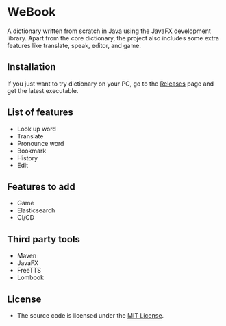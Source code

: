 # WeBook
A dictionary written from scratch in Java using the JavaFX development library. Apart from the core dictionary, the project also includes some extra features like translate, speak, editor, and game.

<!-- ## Gallery -->
<!-- [Youtube](https://youtu.be/HuOJRRjUhOs) -->
<!-- ![](gallery/gameplay.gif) -->
<!-- <img src="Eternal-Brawl/res/gameplay.png" width = "310">
<img src="Eternal-Brawl/res/menuScreen.png" width = "310">
<img src="Eternal-Brawl/res/classDiagram.png"> -->
<!--<img src="Eternal-Brawl/res/city/background.png" width = "310">-->
<!--<img src="Eternal-Brawl/res/city/menu_background.png" width = "310">-->
<!-- 
<img src="gallery/mainmenu.png" width = "310"> <img src="gallery/options.png" width = "310"> <img src="gallery/pausemenu.png" width = "310"> -->

## Installation
If you just want to try dictionary on your PC, go to the [Releases](https://github.com/mthang1201/Game/releases) page and get the latest executable.

## List of features
- Look up word
- Translate
- Pronounce word
- Bookmark
- History
- Edit

## Features to add
- Game
- Elasticsearch
- CI/CD

## Third party tools
- Maven
- JavaFX
- FreeTTS
- Lombook

<!-- ## Acknowledgements
[Lazy Foo's SDL tutorials](https://lazyfoo.net/tutorials/SDL/index.php) have been extremely helpful, look into them if you are interested in low-level game programming or just want a framework to handle basic graphics for your C/C++ programs.

[File structure and README.md layout example](https://github.com/mvlassis/pixeltetris)

[An Introduction to Modern CMake](https://www.willusher.io/sdl2%20tutorials/2014/03/06/lesson-0-cmake) is great for learning the basics of CMake and avoiding bad practices.

[Codergopher's tutorial](https://www.youtube.com/playlist?list=PL2RPjWnJduNmXHRYwdtublIPdlqocBoLS) was my initial inspiration for starting this project.

[SDL Game Development](https://books.google.com.vn/books/about/SDL_Game_Development.html?id=SbmfrHIlhK4C&source=kp_book_description&redir_esc=y) by Shaun Mitchell, 2013. -->

## License
- The source code is licensed under the [MIT License](https://tldrlegal.com/license/mit-license).
